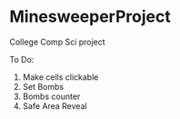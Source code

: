 # MinesweeperProject
College Comp Sci project 

To Do:
  1. Make cells clickable
  2. Set Bombs
  3. Bombs counter
  4. Safe Area Reveal
